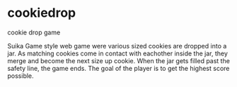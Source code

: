 # cookiedrop
cookie drop game

Suika Game style web game were various sized cookies are dropped into a jar.  As matching cookies come in contact with eachother inside the jar, they merge and become the next size up cookie.  When the jar gets filled past the safety line, the game ends.  The goal of the player is to get the highest score possible.

